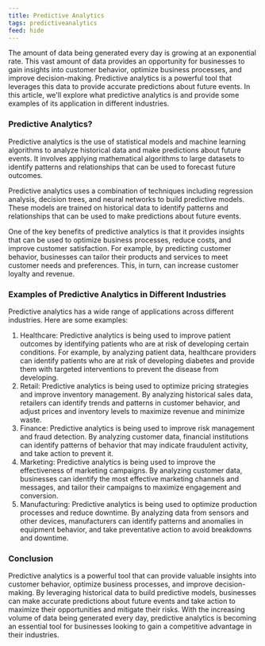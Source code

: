 ```yaml
---
title: Predictive Analytics
tags: predictiveanalytics
feed: hide
---
```


The amount of data being generated every day is growing at an exponential rate. This vast amount of data provides an opportunity for businesses to gain insights into customer behavior, optimize business processes, and improve decision-making. Predictive analytics is a powerful tool that leverages this data to provide accurate predictions about future events. In this article, we'll explore what predictive analytics is and provide some examples of its application in different industries.

### Predictive Analytics?

Predictive analytics is the use of statistical models and machine learning algorithms to analyze historical data and make predictions about future events. It involves applying mathematical algorithms to large datasets to identify patterns and relationships that can be used to forecast future outcomes.

Predictive analytics uses a combination of techniques including regression analysis, decision trees, and neural networks to build predictive models. These models are trained on historical data to identify patterns and relationships that can be used to make predictions about future events.

One of the key benefits of predictive analytics is that it provides insights that can be used to optimize business processes, reduce costs, and improve customer satisfaction. For example, by predicting customer behavior, businesses can tailor their products and services to meet customer needs and preferences. This, in turn, can increase customer loyalty and revenue.

### Examples of Predictive Analytics in Different Industries

Predictive analytics has a wide range of applications across different industries. Here are some examples:

1.  Healthcare: Predictive analytics is being used to improve patient outcomes by identifying patients who are at risk of developing certain conditions. For example, by analyzing patient data, healthcare providers can identify patients who are at risk of developing diabetes and provide them with targeted interventions to prevent the disease from developing.
2.  Retail: Predictive analytics is being used to optimize pricing strategies and improve inventory management. By analyzing historical sales data, retailers can identify trends and patterns in customer behavior, and adjust prices and inventory levels to maximize revenue and minimize waste.
3.  Finance: Predictive analytics is being used to improve risk management and fraud detection. By analyzing customer data, financial institutions can identify patterns of behavior that may indicate fraudulent activity, and take action to prevent it.
4.  Marketing: Predictive analytics is being used to improve the effectiveness of marketing campaigns. By analyzing customer data, businesses can identify the most effective marketing channels and messages, and tailor their campaigns to maximize engagement and conversion.
5.  Manufacturing: Predictive analytics is being used to optimize production processes and reduce downtime. By analyzing data from sensors and other devices, manufacturers can identify patterns and anomalies in equipment behavior, and take preventative action to avoid breakdowns and downtime.

### Conclusion

Predictive analytics is a powerful tool that can provide valuable insights into customer behavior, optimize business processes, and improve decision-making. By leveraging historical data to build predictive models, businesses can make accurate predictions about future events and take action to maximize their opportunities and mitigate their risks. With the increasing volume of data being generated every day, predictive analytics is becoming an essential tool for businesses looking to gain a competitive advantage in their industries.
